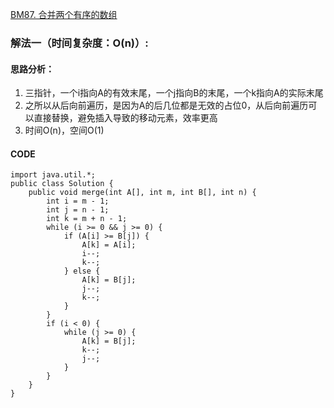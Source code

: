 [BM87. 合并两个有序的数组](https://www.nowcoder.com/practice/89865d4375634fc484f3a24b7fe65665?tpId=295&tags=&title=&difficulty=0&judgeStatus=0&rp=0&sourceUrl=%2Fexam%2Foj%3Fpage%3D1%26tab%3D%25E7%25AE%2597%25E6%25B3%2595%25E7%25AF%2587%26topicId%3D295)
### 解法一（时间复杂度：O(n)）:
#### 思路分析：
1. 三指针，一个i指向A的有效末尾，一个j指向B的末尾，一个k指向A的实际末尾
2. 之所以从后向前遍历，是因为A的后几位都是无效的占位0，从后向前遍历可以直接替换，避免插入导致的移动元素，效率更高
3. 时间O(n)，空间O(1)
#### CODE
```
import java.util.*;
public class Solution {
    public void merge(int A[], int m, int B[], int n) {
        int i = m - 1;
        int j = n - 1;
        int k = m + n - 1;
        while (i >= 0 && j >= 0) {
            if (A[i] >= B[j]) {
                A[k] = A[i];
                i--;
                k--;
            } else {
                A[k] = B[j];
                j--;
                k--;
            }
        }
        if (i < 0) {
            while (j >= 0) {
                A[k] = B[j];
                k--;
                j--;
            }
        }
    }
}
```
